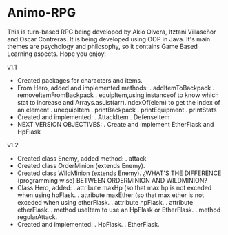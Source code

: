 # Animo-RPG
This is turn-based RPG being developed by Akio Olvera, Itztani Villaseñor and Oscar Contreras.
It is being developed using OOP in Java.
It's main themes are psychology and philosophy, so it contains Game Based Learning aspects.
Hope you enjoy!

v1.1
- Created packages for characters and items.
- From Hero, added and implemented methods:
	. addItemToBackpack
	. removeItemFromBackpack
	. equipItem,using instanceof to know which stat to increase and Arrays.asList(arr).indexOf(elem) to get the index of an element
	. unequipItem
	. printBackpack
	. printEquipment
	. printStats
- Created and implemented:
	. AttackItem
	. DefenseItem
- NEXT VERSION OBJECTIVES:
	. Create and implement EtherFlask and HpFlask

v1.2
- Created class Enemy, added method:
	. attack
- Created class OrderMinion (extends Enemy).
- Created class WildMinion (extends Enemy).
¿WHAT'S THE DIFFERENCE (programming wise) BETWEEN ORDERMINION AND WILDMINION?
- Class Hero, added:
	. attribute maxHp (so that max hp is not exceded when using hpFlask.
	. attribute maxEther (so that max ether is not exceded when using etherFlask.
	. attribute hpFlask.
	. attribute etherFlask.
	. method useItem to use an HpFlask or EtherFlask.
	. method regularAttack.
- Created and implemented:
	. HpFlask.
	. EtherFlask.